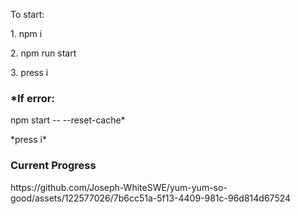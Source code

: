 <p>To start:</p>
 <p> 1. npm i</p> 
  <p>2. npm run start</p>
  <p>3. press i </p>
  <h3>*If error:</h3><p> npm start -- --reset-cache*</p>
  <p>*press i*</p>

  <h3>Current Progress</h3>
  https://github.com/Joseph-WhiteSWE/yum-yum-so-good/assets/122577026/7b6cc51a-5f13-4409-981c-96d814d67524
